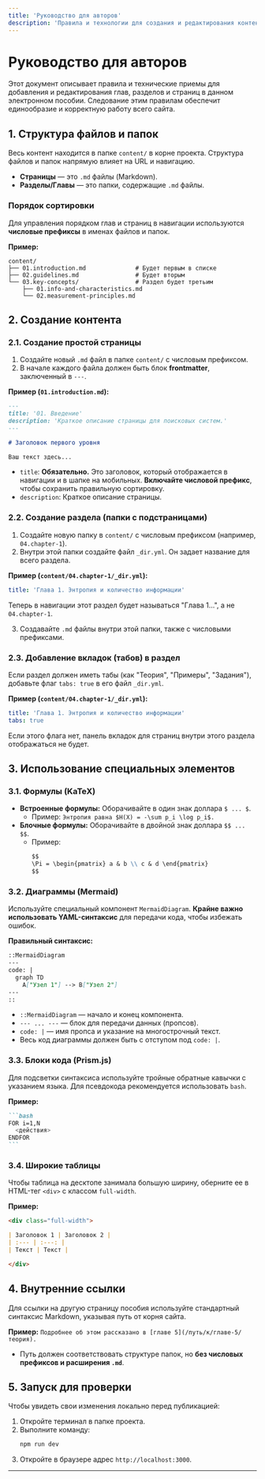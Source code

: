```yaml
---
title: 'Руководство для авторов'
description: 'Правила и технологии для создания и редактирования контента в электронном пособии.'
---
```


# Руководство для авторов

Этот документ описывает правила и технические приемы для добавления и редактирования глав, разделов и страниц в данном электронном пособии. Следование этим правилам обеспечит единообразие и корректную работу всего сайта.

## 1. Структура файлов и папок

Весь контент находится в папке `content/` в корне проекта. Структура файлов и папок напрямую влияет на URL и навигацию.

*   **Страницы** — это `.md` файлы (Markdown).
*   **Разделы/Главы** — это папки, содержащие `.md` файлы.

### Порядок сортировки

Для управления порядком глав и страниц в навигации используются **числовые префиксы** в именах файлов и папок.

**Пример:**
```
content/
├── 01.introduction.md              # Будет первым в списке
├── 02.guidelines.md                # Будет вторым
└── 03.key-concepts/                # Раздел будет третьим
    ├── 01.info-and-characteristics.md
    └── 02.measurement-principles.md
```

## 2. Создание контента

### 2.1. Создание простой страницы

1.  Создайте новый `.md` файл в папке `content/` с числовым префиксом.
2.  В начале каждого файла должен быть блок **frontmatter**, заключенный в `---`.

**Пример (`01.introduction.md`):**
```markdown
---
title: '01. Введение'
description: 'Краткое описание страницы для поисковых систем.'
---

# Заголовок первого уровня

Ваш текст здесь...
```
*   `title`: **Обязательно.** Это заголовок, который отображается в навигации и в шапке на мобильных. **Включайте числовой префикс**, чтобы сохранить правильную сортировку.
*   `description`: Краткое описание страницы.

### 2.2. Создание раздела (папки с подстраницами)

1.  Создайте новую папку в `content/` с числовым префиксом (например, `04.chapter-1`).
2.  Внутри этой папки создайте файл `_dir.yml`. Он задает название для всего раздела.

**Пример (`content/04.chapter-1/_dir.yml`):**
```yml
title: 'Глава 1. Энтропия и количество информации'
```
Теперь в навигации этот раздел будет называться "Глава 1...", а не `04.chapter-1`.

3.  Создавайте `.md` файлы внутри этой папки, также с числовыми префиксами.

### 2.3. Добавление вкладок (табов) в раздел

Если раздел должен иметь табы (как "Теория", "Примеры", "Задания"), добавьте флаг `tabs: true` в его файл `_dir.yml`.

**Пример (`content/04.chapter-1/_dir.yml`):**
```yml
title: 'Глава 1. Энтропия и количество информации'
tabs: true
```
Если этого флага нет, панель вкладок для страниц внутри этого раздела отображаться не будет.

## 3. Использование специальных элементов

### 3.1. Формулы (KaTeX)

*   **Встроенные формулы:** Оборачивайте в один знак доллара `$ ... $`.
    *   Пример: `Энтропия равна $H(X) = -\sum p_i \log p_i$.`
*   **Блочные формулы:** Оборачивайте в двойной знак доллара `$$ ... $$`.
    *   Пример:
        ```markdown
        $$
        \Pi = \begin{pmatrix} a & b \\ c & d \end{pmatrix}
        $$
        ```

### 3.2. Диаграммы (Mermaid)

Используйте специальный компонент `MermaidDiagram`. **Крайне важно использовать YAML-синтаксис** для передачи кода, чтобы избежать ошибок.

**Правильный синтаксис:**
```markdown
::MermaidDiagram
---
code: |
  graph TD
    A["Узел 1"] --> B["Узел 2"]
---
::
```
*   `::MermaidDiagram` — начало и конец компонента.
*   `--- ... ---` — блок для передачи данных (пропсов).
*   `code: |` — имя пропса и указание на многострочный текст.
*   Весь код диаграммы должен быть с отступом под `code: |`.

### 3.3. Блоки кода (Prism.js)

Для подсветки синтаксиса используйте тройные обратные кавычки с указанием языка. Для псевдокода рекомендуется использовать `bash`.

**Пример:**
````markdown
```bash
FOR i=1,N
  <действия>
ENDFOR
```
````

### 3.4. Широкие таблицы

Чтобы таблица на десктопе занимала большую ширину, оберните ее в HTML-тег `<div>` с классом `full-width`.

**Пример:**
```markdown
<div class="full-width">

| Заголовок 1 | Заголовок 2 |
| :--- | :---: |
| Текст | Текст |

</div>
```

## 4. Внутренние ссылки

Для ссылки на другую страницу пособия используйте стандартный синтаксис Markdown, указывая путь от корня сайта.

**Пример:**
`Подробнее об этом рассказано в [главе 5](/путь/к/главе-5/теория).`

*   Путь должен соответствовать структуре папок, но **без числовых префиксов и расширения `.md`**.

## 5. Запуск для проверки

Чтобы увидеть свои изменения локально перед публикацией:
1.  Откройте терминал в папке проекта.
2.  Выполните команду:
    ```bash
    npm run dev
    ```
3.  Откройте в браузере адрес `http://localhost:3000`.

---